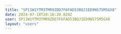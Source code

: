 ```yaml
---
title: "SP11W1YTM3TMR9ZDD7F6FAD53BQJ1ED9N575M5GX8"
date: 2024-07-18T20:16:20.028Z
user: SP11W1YTM3TMR9ZDD7F6FAD53BQJ1ED9N575M5GX8
layout: "users"
---
```

    